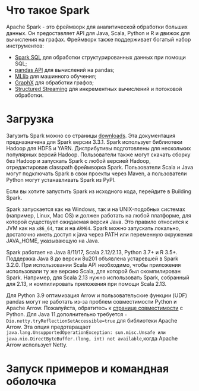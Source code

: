 # Что такое Spark

Apache Spark - это фреймворк для аналитической обработки больших данных. Он предоставляет API для Java, Scala, Python и R и движок для вычисления на графах. Фреймворк также поддерживает богатый набор инструментов:
- [Spark SQL](https://spark.apache.org/docs/latest/sql-programming-guide.html) для обработки структурированных данных при помощи SQL;
- [pandas API](https://spark.apache.org/docs/latest/api/python/getting_started/quickstart_ps.html) для вычислений на pandas;
- [MLlib](https://spark.apache.org/docs/latest/ml-guide.html) для машинного обучения;
- [GraphX](https://spark.apache.org/docs/latest/graphx-programming-guide.html) для обработки графов; 
- [Structured Streaming](https://spark.apache.org/docs/latest/structured-streaming-programming-guide.html) для инкрементных вычислений и потоковой обработки.

# Загрузка

Загузить Spark можно со страницы [downloads](https://spark.apache.org/downloads.html).
Эта документация предназначена для Spark версии 3.3.1. Spark использует библиотеки Hadoop для HDFS и YARN.
Дистрибутивы подготовлены для нескольких популярных версий Hadoop.
Пользователи также могут скачать сборку без Hadoop и запускать Spark с любой версией Hadoop,
отредактировав classpath фреймворка Spark. Пользователи Scala и Java могут подключать Spark в свои проекты через Maven,
а пользователи Python могут устанавливать Spark из PyPI.

Если вы хотите запустить Spark из исходного кода, перейдите в Building Spark.

Spark запускается как на Windows, так и на UNIX-подобных системах (например, Linux, Mac OS)
и должен работать на любой платформе, для которой существует ожидаемая версия Java.
Это правило относится к JVM как на `x86_64`, так и на `ARM64`. Spark можно запускать локально, достаточно
иметь доступ к java через PATH или переменную окружения JAVA_HOME, указывающую на Java.

Spark работает на Java 8/11/17, Scala 2.12/2.13, Python 3.7+ и R 3.5+.
Поддержка Java 8 до версии 8u201 объявлена устаревшей в Spark 3.2.0. При использовании Scala API необходимо,
чтобы приложения использовали ту же версию Scala, для которой был скомпилирован Spark.
Например, для Scala 2.13 нужно использовать Spark, собранный для 2.13, и компилировать приложения при помощи Scala 2.13.

Для Python 3.9 оптимизация Arrow и пользовательские функции (UDF) pandas могут не работать из-за проблем совместимости Python и Apache Arrow.
Пожалуйста, обратитесь к [странице совместимости](https://arrow.apache.org/docs/python/install.html#python-compatibility) с Python.
Для Java 11 дополнительно требуется `-Dio.netty.tryReflectionSetAccessible=true` для библиотеки Apache Arrow.
Этa опция предотвращает `java.lang.UnsupportedOperationException: sun.misc.Unsafe или java.nio.DirectByteBuffer.(long, int) not available`,когда Apache Arrow использует Netty.

# Запуск примеров и командная оболочка
